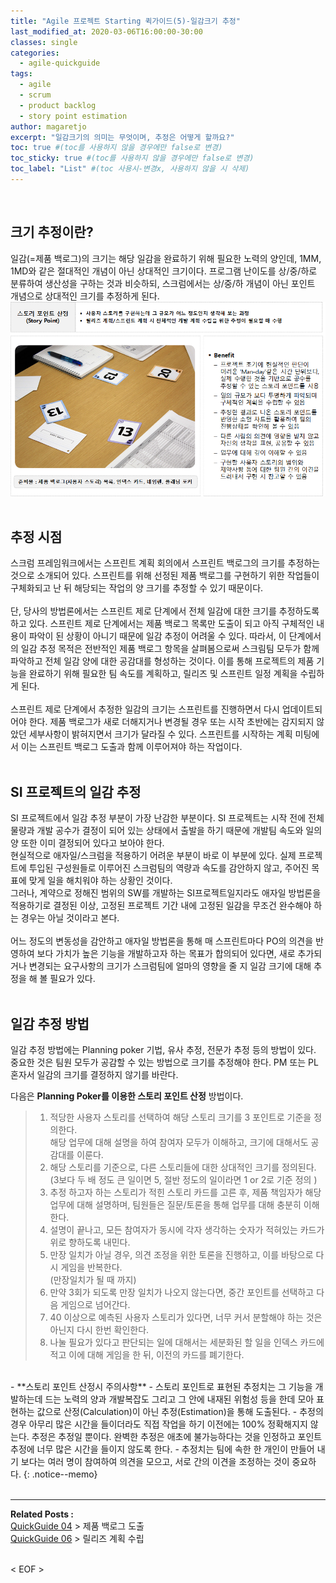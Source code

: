 ```yaml
---
title: "Agile 프로젝트 Starting 퀵가이드(5)-일감크기 추정"
last_modified_at: 2020-03-06T16:00:00-30:00
classes: single
categories:
  - agile-quickguide
tags:
  - agile
  - scrum
  - product backlog
  - story point estimation
author: magaretjo
excerpt: "일감크기의 의미는 무엇이며, 추정은 어떻게 할까요?"
toc: true #(toc를 사용하지 않을 경우에만 false로 변경)
toc_sticky: true #(toc를 사용하지 않을 경우에만 false로 변경)
toc_label: "List" #(toc 사용시-변경x, 사용하지 않을 시 삭제)
---
```

<br>

## <span class="mg_title_1">크기 추정이란?
일감(=제품 백로그)의 크기는 해당 일감을 완료하기 위해 필요한 노력의 양인데, 1MM, 1MD와 같은 절대적인 개념이 아닌 상대적인 크기이다. 프로그램 난이도를 상/중/하로 분류하여 생산성을 구하는 것과 비슷하되, 스크럼에서는 상/중/하 개념이 아닌 포인트 개념으로 상대적인 크기를 추정하게 된다. 
 ![](/assets/images/agile/agile-story-point.png)
<br/><br/>

## <span class="mg_title_1">추정 시점
스크럼 프레임워크에서는 스프린트 계획 회의에서 스프린트 백로그의 크기를 추정하는 것으로 소개되어 있다. 스프린트를 위해 선정된 제품 백로그를 구현하기 위한 작업들이 구체화되고 난 뒤 해당되는 작업의 양 크기를 추정할 수 있기 때문이다. 
<br/><br/>
단, 당사의 방법론에서는 스프린트 제로 단계에서 전체 일감에 대한 크기를 추정하도록 하고 있다.
스프린트 제로 단계에서는 제품 백로그 목록만 도출이 되고 아직 구체적인 내용이 파악이 된 상황이 아니기 때문에 일감 추정이 어려울 수 있다. 따라서, 이 단계에서의 일감 추정 목적은 전반적인 제품 백로그 항목을 살펴봄으로써 스크림팀 모두가 함께 파악하고 전체 일감 양에 대한 공감대를 형성하는 것이다.
이를 통해 프로젝트의 제품 기능을 완료하기 위해 필요한 팀 속도를 계획하고, 릴리즈 및 스프린트 일정 계획을 수립하게 된다. 
<br/><br/>
스프린트 제로 단계에서 추정한 일감의 크기는 스프린트를 진행하면서 다시 업데이트되어야 한다. 제품 백로그가 새로 더해지거나 변경될 경우 또는 시작 초반에는 감지되지 않았던 세부사항이 밝혀지면서 크기가 달라질 수 있다. 스프린트를 시작하는 계획 미팅에서 이는 스프린트 백로그 도출과 함께 이루어져야 하는 작업이다.
<br/><br/>

## <span class="mg_title_1">SI 프로젝트의 일감 추정
SI 프로젝트에서 일감 추정 부분이 가장 난감한 부분이다. SI 프로젝트는 시작 전에 전체 물량과 개발 공수가 결정이 되어 있는 상태에서 출발을 하기 때문에 개발팀 속도와 일의 양 또한 이미 결정되어 있다고 보아야 한다. 
<br/>
현실적으로 애자일/스크럼을 적용하기 어려운 부분이 바로 이 부분에 있다. 실제 프로젝트에 투입된 구성원들로 이루어진 스크럼팀의 역량과 속도를 감안하지 않고, 주어진 목표에 맞게 일을 해치워야 하는 상황인 것이다. 
<br/>
그러나, 계약으로 정해진 범위의 SW를 개발하는 SI프로젝트일지라도 애자일 방법론을 적용하기로 결정된 이상, 고정된 프로젝트 기간 내에 고정된 일감을 무조건 완수해야 하는 경우는 아닐 것이라고 본다. 
<br/><br/>
어느 정도의 변동성을 감안하고 애자일 방법론을 통해 매 스프린트마다 PO의 의견을 반영하여 보다 가치가 높은 기능을 개발하고자 하는 목표가 합의되어 있다면, 새로 추가되거나 변경되는 요구사항의 크기가 스크럼팀에 얼마의 영향을 줄 지 일감 크기에 대해 추정을 해 볼 필요가 있다. 
<br/><br/>

## <span class="mg_title_1">일감 추정 방법
일감 추정 방법에는 Planning poker 기법, 유사 추정, 전문가 추정 등의 방법이 있다. 중요한 것은 팀원 모두가 공감할 수 있는 방법으로 크기를 추정해야 한다. PM 또는 PL 혼자서 일감의 크기를 결정하지 않기를 바란다.

다음은 **Planning Poker를 이용한 스토리 포인트 산정** 방법이다.<br>

> <ol>
> <li> 적당한 사용자 스토리를 선택하여 해당 스토리 크기를 3 포인트로 기준을 정의한다.  <br>해당 업무에 대해 설명을 하여 참여자 모두가 이해하고, 크기에 대해서도 공감대를 이룬다.
> <li> 해당 스토리를 기준으로, 다른 스토리들에 대한 상대적인 크기를 정의된다.<br>(3보다 두 배 정도 큰 일이면 5, 절반 정도의 일이라면 1 or 2로 기준 정의 )
> <li> 추정 하고자 하는 스토리가 적힌 스토리 카드를 고른 후, 제품 책임자가 해당 업무에 대해 설명하며, 
>  팀원들은 질문/토론을 통해 업무를 대해 충분히 이해 한다.
> <li> 설명이 끝나고, 모든 참여자가 동시에 각자 생각하는 숫자가 적혀있는 카드가 위로 향하도록 내민다.
> <li> 만장 일치가 아닐 경우, 의견 조정을 위한 토론을 진행하고, 이를 바탕으로 다시 게임을 반복한다.<br>(만장일치가 될 때 까지)
> <li> 만약 3회가 되도록 만장 일치가 나오지 않는다면, 중간 포인트를 선택하고 다음 게임으로 넘어간다.
> <li> 40 이상으로 예측된 사용자 스토리가 있다면, 너무 커서 분할해야 하는 것은 아닌지 다시 한번 확인한다.
> <li> 나눌 필요가 있다고 판단되는 일에 대해서는 세분화된 할 일을 인덱스 카드에 적고 이에 대해 게임을 한 뒤,
>  이전의 카드를 폐기한다.
> 

<br/>
- **스토리 포인트 산정시 주의사항**
  -	스토리 포인트로 표현된 추정치는 그 기능을 개발하는데 드는 노력의 양과 개발복잡도 그리고 그 안에 내재된 위험성 등을 한데 모아 표현하는 값으로 산정(Calculation)이 아닌 추정(Estimation)을 통해 도출된다. 
  -	추정의 경우 아무리 많은 시간을 들이더라도 직접 작업을 하기 이전에는 100% 정확해지지 않는다. 추정은 추정일 뿐이다. 완벽한 추정은 애초에 불가능하다는 것을 인정하고 포인트 추정에 너무 많은 시간을 들이지 않도록 한다.
  -	추정치는 팀에 속한 한 개인이 만들어 내기 보다는 여러 명이 참여하여 의견을 모으고, 서로 간의 이견을 조정하는 것이 중요하다.
{: .notice--memo} 
<br/><br/>

***

<div class="mg_subject_1"><b>Related Posts : </b></div> 
<div class="mg_content_1">
<a href="/agile-quickguide/Agile-QuickGuide04-제품백로그도출/">QuickGuide 04</a> > 제품 백로그 도출 <br>
<a href="/agile-quickguide/Agile-QuickGuide06-릴리즈계획/">QuickGuide 06</a> > 릴리즈 계획 수립 
</div>
<br>

< EOF >